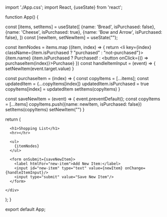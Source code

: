 import './App.css';
import React, {useState} from 'react';

function App() {

  const [items, setItems] = useState([
    {name: 'Bread', isPurchased: false},
    {name: 'Cheese', isPurchased: true},
    {name: 'Bow and Arrow', isPurchased: false},
  ])
  const [newItem, setNewItem] = useState("");

  const itemNodes = items.map ((item, index) => {
    return <li key={index} className={item.isPurchased ? "purchased" : "not-purchased"}>
      <span>{item.name}</span>
      {item.isPurchased ? <span className='purchased'>Purchased!</span> : <button onClick={() => purchaseItem(index)}>Purchase</button>}
      </li>
  })
  const handleItemInput = (event) => {
    setNewItem(event.target.value)
  }

  const purchaseItem = (index) => {
    const copyItems = [...items];
    const updatedItem = {...copyItems[index]}
    updatedItem.isPurchased = true
    copyItems[index] = updatedItem
    setItems(copyItems)
  }

  const saveNewItem = (event) => {
    event.preventDefault();
    const copyItems = [...items]
    copyItems.push({name: newItem, isPurchased: false})
    setItems(copyItems)
    setNewItem("")
  }

  return (
    <div className="App">

      <h1>Shopping List</h1>
      <hr></hr>

      <ul>
        {itemNodes}
      </ul>

      <form onSubmit={saveNewItem}>
        <label htmlFor="new-item">Add New Item:</label>
        <input id="new-item" type="text" value={newItem} onChange={handleItemInput}/>
        <input type="submit" value="Save New Item"/>
      </form>

    </div>
  );
}

export default App;
